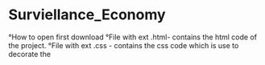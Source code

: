 # Surviellance_Economy
°How to open first download
°File with ext .html- contains the html code of the project.
°File with ext .css - contains the css code which is use to decorate the 
